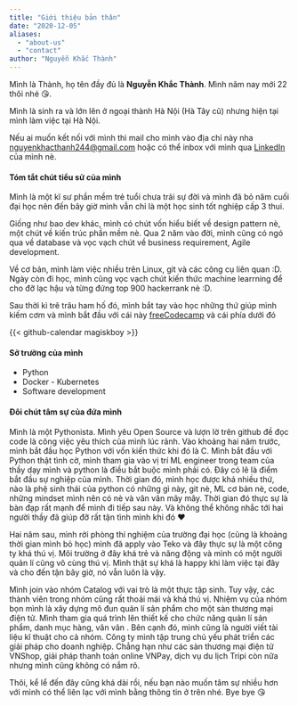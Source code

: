 ```yaml
---
title: "Giới thiệu bản thân"
date: "2020-12-05"
aliases:
  - "about-us"
  - "contact"
author: "Nguyễn Khắc Thành"
---
```


Mình là Thành, họ tên đầy đủ là __Nguyễn Khắc Thành__. Mình năm nay mới 22 thôi nhé :kissing_heart:.

Mình là sinh ra và lớn lên ở ngoại thành Hà Nội (Hà Tây cũ) nhưng hiện tại mình làm việc tại Hà Nội.

Nếu ai muốn kết nối với mình thì mail cho mình vào địa chỉ này nha nguyenkhacthanh244@gmail.com hoặc có thể inbox với mình qua [LinkedIn](https://www.linkedin.com/in/thanh-nguyen-khac) của mình nè.


#### Tóm tắt chút tiểu sử của mình
Mình là một kĩ sư phần mềm trẻ tuổi chưa trải sự đời và mình đã bỏ năm cuối đại học nên đến bây giờ mình vẫn chỉ là một học sinh tốt nghiệp cấp 3 thui.

Giống như bao dev khác, mình có chút vốn hiểu biết về design pattern nè, một chút về kiến trúc phần mềm nè. Qua 2 năm vào đời, mình cũng có ngó qua về database và vọc vạch chút về business requirement, Agile development.

Về cơ bản, mình làm việc nhiều trên Linux, git và các công cụ liên quan :D. Ngày còn đi học, mình cũng vọc vạch chút kiến thức machine learrning để cho đỡ lạc hậu và từng đứng top 900 hackerrank nè :D.

Sau thời kì trê trâu ham hố đó, mình bắt tay vào học những thứ giúp mình kiếm cơm và mình bắt đầu với cái này [freeCodecamp](https://www.freecodecamp.org/nguyen-khac-thanh) và cái phía dưới đó


{{< github-calendar magiskboy >}}


#### Sở trường của mình
- Python
- Docker - Kubernetes
- Software development

#### Đôi chút tâm sự của đứa mình

Mình là một Pythonista. Mình yêu Open Source và lượn lờ trên github đề đọc code là công việc yêu thích của mình lúc rảnh.
Vào khoảng hai năm trước, mình bắt đầu học Python với vốn kiến thức khi đó là C.
Mình bắt đầu với Python thật tình cờ, mình tham gia vào vị trí ML engineer trong team của thầy dạy mình và python là điều bắt buộc mình phải có.
Đây có lẽ là điểm bắt đầu sự nghiệp của mình.
Thời gian đó, mình học được khá nhiều thứ, nào là phệ sinh thái của python có những gì này, git nè, ML cơ bản nè, code, những mindset mình nên có nè và vân vân mây mây.
Thời gian đó thực sự là bàn đạp rất mạnh để mình đi tiếp sau này.
Và không thể không nhắc tới hai người thầy đã giúp đỡ rất tận tình mình khi đó :heart:


Hai năm sau, mình rời phòng thí nghiệm của trường đại học (cũng là khoảng thời gian mình bỏ học) mình đã apply vào Teko và đây thực sự là một công ty khá thú vị.
Môi trường ở đây khá trẻ và năng động và mình có một người quản lí cũng vô cùng thú vị.
Mình thật sự khá là happy khi làm việc tại đây và cho đến tận bây giờ, nó vẫn luôn là vậy.


Mình join vào nhóm Catalog với vai trò là một thực tập sinh. Tuy vậy, các thành viên trong nhóm cũng rất thoải mái và khá thú vị.
Nhiệm vụ của nhóm bọn mình là xây dựng mô đun quản lí sản phẩm cho một sàn thương mại điện tử.
Mình tham gia quá trình lên thiết kế cho chức năng quản lí sản phẩm, danh mục hàng, vân vân . Bên cạnh đó, mình cũng là người viết tài liệu kĩ thuật cho cả nhóm.
Công ty mình tập trung chủ yếu phát triển các giải pháp cho doanh nghiệp.
Chẳng hạn như các sàn thương mại điện tử VNShop, giải pháp thanh toán online VNPay, dịch vụ du lịch Tripi còn nữa nhưng mình cũng không có nắm rõ.

Thôi, kể lể đến đây cũng khá dài rồi, nếu bạn nào muốn tâm sự nhiều hơn với mình có thể liên lạc với mình bằng thông tin ở trên nhé. Bye bye :kissing_heart: